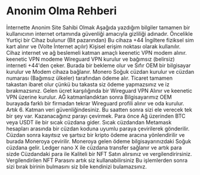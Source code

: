 # Anonim Olma Rehberi
İnternette Anonim Site Sahibi Olmak
Aşağıda yazdığım bilgiler tamamen bir kullanıcının internet ortamında güvenliği amacıyla gizliliği adınadır.
Öncelikle Yurtiçi bir Cihaz bulunur (Bit pazarından)
Bu cihaza +44 İngiltere fiziksel sim kart alınır ve (Volte İnternet açılır) Kişisel erişim noktası olarak kullanılır.
Cihaz internet ve ağ beslemeli katman amaçlı keenetic VPN modem alınır.
keenetic VPN modeme Wireguard VPN kurulur ve bağımsız (belirsiz) interneti +44'den çeker.
Burada bir bekleme olur ve Sıfır OEM bir bilgisayar kurulur ve Modem cihaza bağlanır.
Monero Soğuk cüzdan kurulur ve cüzdan numarası (Bağımsız ülkeler) tarafından ödeme alır.
Ticaret tamamen takastan ibaret olur çünkü bu takasta siz ödeme yapmazsınız ve iz bırakmazsınız.
Gelen ücret karşılığında bir Wireguard VPN Alınır ve keenetic VPN üzerine kurulur.
AĞ katmanlandıktan sonra Bilgisayarımız OEM burayada farklı bir firmadan tekrar Wireguard profili alınır ve oda kurulur.
Artık 6. Katman veri güvenliğindesiniz. Bu saatten sonra sizi ele verecek tek bir şey var. Kazanacağınız parayı çevirmek.
Para önce Ağ üzerinden BTC veya USDT ile bir sıcak cüzdana gider.
Sıcak cüzdandan Metamask hesapları arasında bir cüzdan koduna uyumlu paraya çevirilerek gönderilir.
Cüzdan sonra kayıtsız ve şartsız bir kripto ödeme aracına yönlendirilir ve burada Moneroya çevirilir.
Moneroya gelen ödeme bilgisayarınızdaki Soğuk cüzdana gelir.
Ledger nano X ile cüzdana transfer sağlanır ve artık para sizde
Cüzdandaki para ile Kaliteli bir NFT Satın alırsınız ve vergilendirirsiniz.
Vergilendirilen NFT Parasını artık siz kullanabilirsiniz
Bu işlemlerden sonra sizi bırak birinin bulmasını siz bile kendinizi bulamazsınız.
